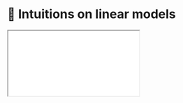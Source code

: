 # 📰 Intuitions on linear models

<iframe src="../slides/index.html?file=../slides/linear_model.md#p1"/>

